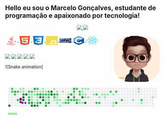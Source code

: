 ## Hello eu sou o Marcelo Gonçalves, estudante de programação e apaixonado por tecnologia!
<div align="center">
  <a href="https://github.com/MarceloStudies">
  <img height="180em" src="https://github-readme-stats.vercel.app/api?username=Marcelogoncallves&show_icons=true&theme=merko&include_all_commits=true&count_private=true"/>
  <img height="180em" src="https://github-readme-stats.vercel.app/api/top-langs/?username=MarceloStudies&layout=compact&langs_count=7&theme=merko"/>
</div>
<div style="display: inline_block"><br>
  <img align="center" alt="Marcelo-Jv" height="30" width="40" src="https://raw.githubusercontent.com/devicons/devicon/master/icons/java/java-plain.svg">
  <img align="center" alt="Marcelo-HTML" height="30" width="40" src="https://raw.githubusercontent.com/devicons/devicon/master/icons/html5/html5-original.svg">
  <img align="center" alt="Marcelo-CSS" height="30" width="40" src="https://raw.githubusercontent.com/devicons/devicon/master/icons/css3/css3-original.svg">
  <img align="center" alt="Marcelo-Js" height="30" width="40" src="https://raw.githubusercontent.com/devicons/devicon/master/icons/javascript/javascript-plain.svg">
  <img align="center" alt="Rafa-Php" height="30" width="40" src="https://raw.githubusercontent.com/devicons/devicon/master/icons/php/php-original.svg">
  <img align="center" alt="Marcelo-C" height="30" width="40" src="https://raw.githubusercontent.com/devicons/devicon/master/icons/c/c-original.svg">
  <img align="center" alt="Marcelo-React" height="30" width="40" src="https://raw.githubusercontent.com/devicons/devicon/master/icons/react/react-original.svg">

  <img align="right" alt="Marcelo-pic" height="150" style="border-radius:50px;" src="https://github.com/Marcelogoncallves/Marcelogoncallves/blob/master/WhatsApp%20Image%202022-01-05%20at%2016.13.19.jpeg">
</div>
  
  ##
 
<div> 
  <a href="https://www.youtube.com/channel/UCzs5f8TVQJvRAhjTmzaFw-g" target="_blank"><img src="https://img.shields.io/badge/YouTube-FF0000?style=for-the-badge&logo=youtube&logoColor=white" target="_blank"></a>
  <a href="https://www.instagram.com/marceloluiz_js/" target="_blank"><img src="https://img.shields.io/badge/-Instagram-%23E4405F?style=for-the-badge&logo=instagram&logoColor=white" target="_blank"></a>
 <a href="https://discord.com/channels/@me/816358776096817182" target="_blank"><img src="https://img.shields.io/badge/Discord-7289DA?style=for-the-badge&logo=discord&logoColor=white" target="_blank"></a> 
  <a href = "mailto:marceloluizsgprofissional@gmail.com"><img src="https://img.shields.io/badge/-Gmail-%23333?style=for-the-badge&logo=gmail&logoColor=white" target="_blank"></a>
  <a href="https://www.linkedin.com/in/marcelo-gonçalves-99b0731b4/" target="_blank"><img src="https://img.shields.io/badge/-LinkedIn-%230077B5?style=for-the-badge&logo=linkedin&logoColor=white" target="_blank"></a> 
 
  ![Snake animation]<svg viewBox="-16 -32 880 192" width="880" height="192" xmlns="http://www.w3.org/2000/svg"><style>@keyframes c0{.51%{fill:var(--c1)}.53%,to{fill:var(--ce)}}@keyframes c1{97.56%{fill:var(--c4)}97.58%,to{fill:var(--ce)}}@keyframes c2{58.92%{fill:var(--c2)}58.94%,to{fill:var(--ce)}}@keyframes c3{59.09%{fill:var(--c2)}59.11%,to{fill:var(--ce)}}@keyframes c4{.68%{fill:var(--c1)}.7%,to{fill:var(--ce)}}@keyframes c5{81.79%{fill:var(--c3)}81.81%,to{fill:var(--ce)}}@keyframes c6{59.44%{fill:var(--c2)}59.46%,to{fill:var(--ce)}}@keyframes c7{1.03%{fill:var(--c1)}1.05%,to{fill:var(--ce)}}@keyframes c8{1.2%{fill:var(--c1)}1.22%,to{fill:var(--ce)}}@keyframes c9{1.55%{fill:var(--c1)}1.57%,to{fill:var(--ce)}}@keyframes ca{58.4%{fill:var(--c2)}58.42%,to{fill:var(--ce)}}@keyframes cb{57.88%{fill:var(--c2)}57.9%,to{fill:var(--ce)}}@keyframes cc{3.98%{fill:var(--c1)}4%,to{fill:var(--ce)}}@keyframes cd{3.46%{fill:var(--c1)}3.48%,to{fill:var(--ce)}}@keyframes ce{2.94%{fill:var(--c1)}2.96%,to{fill:var(--ce)}}@keyframes cf{3.8%{fill:var(--c1)}3.82%,to{fill:var(--ce)}}@keyframes cg{3.63%{fill:var(--c1)}3.65%,to{fill:var(--ce)}}@keyframes ch{81.1%{fill:var(--c3)}81.12%,to{fill:var(--ce)}}@keyframes ci{95.48%{fill:var(--c4)}95.5%,to{fill:var(--ce)}}@keyframes cj{95.31%{fill:var(--c4)}95.33%,to{fill:var(--ce)}}@keyframes ck{2.07%{fill:var(--c1)}2.09%,to{fill:var(--ce)}}@keyframes cl{95.83%{fill:var(--c4)}95.85%,to{fill:var(--ce)}}@keyframes cm{2.42%{fill:var(--c1)}2.44%,to{fill:var(--ce)}}@keyframes cn{43.14%{fill:var(--c2)}43.16%,to{fill:var(--ce)}}@keyframes co{42.97%{fill:var(--c1)}42.99%,to{fill:var(--ce)}}@keyframes cp{56.66%{fill:var(--c2)}56.68%,to{fill:var(--ce)}}@keyframes cq{83.87%{fill:var(--c3)}83.89%,to{fill:var(--ce)}}@keyframes cr{83.35%{fill:var(--c3)}83.37%,to{fill:var(--ce)}}@keyframes cs{56.14%{fill:var(--c2)}56.16%,to{fill:var(--ce)}}@keyframes ct{32.4%{fill:var(--c1)}32.42%,to{fill:var(--ce)}}@keyframes cu{32.57%{fill:var(--c1)}32.59%,to{fill:var(--ce)}}@keyframes cv{33.44%{fill:var(--c1)}33.46%,to{fill:var(--ce)}}@keyframes cw{83.53%{fill:var(--c3)}83.55%,to{fill:var(--ce)}}@keyframes cx{94.44%{fill:var(--c4)}94.46%,to{fill:var(--ce)}}@keyframes cy{80.06%{fill:var(--c3)}80.08%,to{fill:var(--ce)}}@keyframes cz{32.05%{fill:var(--c1)}32.07%,to{fill:var(--ce)}}@keyframes c10{32.23%{fill:var(--c1)}32.25%,to{fill:var(--ce)}}@keyframes c11{41.76%{fill:var(--c1)}41.78%,to{fill:var(--ce)}}@keyframes c12{94.27%{fill:var(--c4)}94.29%,to{fill:var(--ce)}}@keyframes c13{55.28%{fill:var(--c2)}55.3%,to{fill:var(--ce)}}@keyframes c14{31.88%{fill:var(--c1)}31.9%,to{fill:var(--ce)}}@keyframes c15{55.62%{fill:var(--c2)}55.64%,to{fill:var(--ce)}}@keyframes c16{32.92%{fill:var(--c1)}32.94%,to{fill:var(--ce)}}@keyframes c17{33.09%{fill:var(--c1)}33.11%,to{fill:var(--ce)}}@keyframes c18{41.93%{fill:var(--c2)}41.95%,to{fill:var(--ce)}}@keyframes c19{85.09%{fill:var(--c3)}85.11%,to{fill:var(--ce)}}@keyframes c1a{31.71%{fill:var(--c1)}31.73%,to{fill:var(--ce)}}@keyframes c1b{79.37%{fill:var(--c3)}79.39%,to{fill:var(--ce)}}@keyframes c1c{87.17%{fill:var(--c4)}87.19%,to{fill:var(--ce)}}@keyframes c1d{84.74%{fill:var(--c3)}84.76%,to{fill:var(--ce)}}@keyframes c1e{5.71%{fill:var(--c1)}5.73%,to{fill:var(--ce)}}@keyframes c1f{5.88%{fill:var(--c1)}5.9%,to{fill:var(--ce)}}@keyframes c1g{54.58%{fill:var(--c2)}54.6%,to{fill:var(--ce)}}@keyframes c1h{79.02%{fill:var(--c3)}79.04%,to{fill:var(--ce)}}@keyframes c1i{86.82%{fill:var(--c4)}86.84%,to{fill:var(--ce)}}@keyframes c1j{6.06%{fill:var(--c1)}6.08%,to{fill:var(--ce)}}@keyframes c1k{54.41%{fill:var(--c2)}54.43%,to{fill:var(--ce)}}@keyframes c1l{37.6%{fill:var(--c1)}37.62%,to{fill:var(--ce)}}@keyframes c1m{37.43%{fill:var(--c1)}37.45%,to{fill:var(--ce)}}@keyframes c1n{62.21%{fill:var(--c2)}62.23%,to{fill:var(--ce)}}@keyframes c1o{86.3%{fill:var(--c3)}86.32%,to{fill:var(--ce)}}@keyframes c1p{54.06%{fill:var(--c2)}54.08%,to{fill:var(--ce)}}@keyframes c1q{53.89%{fill:var(--c2)}53.91%,to{fill:var(--ce)}}@keyframes c1r{37.77%{fill:var(--c2)}37.79%,to{fill:var(--ce)}}@keyframes c1s{37.25%{fill:var(--c1)}37.27%,to{fill:var(--ce)}}@keyframes c1t{85.95%{fill:var(--c3)}85.97%,to{fill:var(--ce)}}@keyframes c1u{88.2%{fill:var(--c4)}88.22%,to{fill:var(--ce)}}@keyframes c1v{88.03%{fill:var(--c4)}88.05%,to{fill:var(--ce)}}@keyframes c1w{6.75%{fill:var(--c1)}6.77%,to{fill:var(--ce)}}@keyframes c1x{78.15%{fill:var(--c3)}78.17%,to{fill:var(--ce)}}@keyframes c1y{53.37%{fill:var(--c2)}53.39%,to{fill:var(--ce)}}@keyframes c1z{10.56%{fill:var(--c1)}10.58%,to{fill:var(--ce)}}@keyframes c20{7.1%{fill:var(--c1)}7.12%,to{fill:var(--ce)}}@keyframes c21{53.02%{fill:var(--c2)}53.04%,to{fill:var(--ce)}}@keyframes c22{9.18%{fill:var(--c1)}9.2%,to{fill:var(--ce)}}@keyframes c23{9%{fill:var(--c1)}9.02%,to{fill:var(--ce)}}@keyframes c24{10.22%{fill:var(--c1)}10.24%,to{fill:var(--ce)}}@keyframes c25{8.83%{fill:var(--c1)}8.85%,to{fill:var(--ce)}}@keyframes c26{11.26%{fill:var(--c1)}11.28%,to{fill:var(--ce)}}@keyframes c27{7.44%{fill:var(--c1)}7.46%,to{fill:var(--ce)}}@keyframes c28{9.87%{fill:var(--c1)}9.89%,to{fill:var(--ce)}}@keyframes c29{8.48%{fill:var(--c1)}8.5%,to{fill:var(--ce)}}@keyframes c2a{51.98%{fill:var(--c2)}52%,to{fill:var(--ce)}}@keyframes c2b{7.96%{fill:var(--c1)}7.98%,to{fill:var(--ce)}}@keyframes c2c{89.59%{fill:var(--c4)}89.61%,to{fill:var(--ce)}}@keyframes c2d{51.64%{fill:var(--c2)}51.66%,to{fill:var(--ce)}}@keyframes c2e{51.81%{fill:var(--c2)}51.83%,to{fill:var(--ce)}}@keyframes c2f{76.07%{fill:var(--c3)}76.09%,to{fill:var(--ce)}}@keyframes c2g{51.46%{fill:var(--c2)}51.48%,to{fill:var(--ce)}}@keyframes c2h{76.59%{fill:var(--c3)}76.61%,to{fill:var(--ce)}}@keyframes c2i{49.04%{fill:var(--c2)}49.06%,to{fill:var(--ce)}}@keyframes c2j{48.86%{fill:var(--c1)}48.88%,to{fill:var(--ce)}}@keyframes c2k{75.73%{fill:var(--c3)}75.75%,to{fill:var(--ce)}}@keyframes c2l{51.29%{fill:var(--c2)}51.31%,to{fill:var(--ce)}}@keyframes c2m{50.08%{fill:var(--c2)}50.1%,to{fill:var(--ce)}}@keyframes c2n{51.12%{fill:var(--c2)}51.14%,to{fill:var(--ce)}}@keyframes c2o{75.21%{fill:var(--c3)}75.23%,to{fill:var(--ce)}}@keyframes c2p{49.38%{fill:var(--c2)}49.4%,to{fill:var(--ce)}}@keyframes c2q{49.56%{fill:var(--c2)}49.58%,to{fill:var(--ce)}}@keyframes c2r{13.16%{fill:var(--c1)}13.18%,to{fill:var(--ce)}}@keyframes c2s{12.64%{fill:var(--c1)}12.66%,to{fill:var(--ce)}}@keyframes c2t{15.07%{fill:var(--c1)}15.09%,to{fill:var(--ce)}}@keyframes c2u{14.89%{fill:var(--c1)}14.91%,to{fill:var(--ce)}}@keyframes c2v{14.72%{fill:var(--c1)}14.74%,to{fill:var(--ce)}}@keyframes c2w{90.46%{fill:var(--c4)}90.48%,to{fill:var(--ce)}}@keyframes c2x{12.81%{fill:var(--c1)}12.83%,to{fill:var(--ce)}}@keyframes c2y{15.24%{fill:var(--c1)}15.26%,to{fill:var(--ce)}}@keyframes c2z{14.55%{fill:var(--c1)}14.57%,to{fill:var(--ce)}}@keyframes c30{14.03%{fill:var(--c1)}14.05%,to{fill:var(--ce)}}@keyframes c31{90.98%{fill:var(--c4)}91%,to{fill:var(--ce)}}@keyframes c32{15.41%{fill:var(--c1)}15.43%,to{fill:var(--ce)}}@keyframes c33{14.2%{fill:var(--c1)}14.22%,to{fill:var(--ce)}}@keyframes c34{16.11%{fill:var(--c1)}16.13%,to{fill:var(--ce)}}@keyframes c35{67.23%{fill:var(--c2)}67.25%,to{fill:var(--ce)}}@keyframes c36{66.37%{fill:var(--c2)}66.39%,to{fill:var(--ce)}}@keyframes c37{16.63%{fill:var(--c1)}16.65%,to{fill:var(--ce)}}@keyframes c38{66.54%{fill:var(--c2)}66.56%,to{fill:var(--ce)}}@keyframes c39{19.75%{fill:var(--c1)}19.77%,to{fill:var(--ce)}}@keyframes c3a{17.15%{fill:var(--c1)}17.17%,to{fill:var(--ce)}}@keyframes c3b{16.97%{fill:var(--c1)}16.99%,to{fill:var(--ce)}}@keyframes c3c{17.32%{fill:var(--c1)}17.34%,to{fill:var(--ce)}}@keyframes c3d{68.27%{fill:var(--c2)}68.29%,to{fill:var(--ce)}}@keyframes c3e{17.67%{fill:var(--c1)}17.69%,to{fill:var(--ce)}}@keyframes c3f{18.19%{fill:var(--c1)}18.21%,to{fill:var(--ce)}}@keyframes c3g{18.36%{fill:var(--c1)}18.38%,to{fill:var(--ce)}}@keyframes c3h{68.62%{fill:var(--c2)}68.64%,to{fill:var(--ce)}}@keyframes c3i{72.43%{fill:var(--c3)}72.45%,to{fill:var(--ce)}}@keyframes c3j{69.49%{fill:var(--c2)}69.51%,to{fill:var(--ce)}}@keyframes c3k{22%{fill:var(--c1)}22.02%,to{fill:var(--ce)}}@keyframes c3l{25.12%{fill:var(--c1)}25.14%,to{fill:var(--ce)}}@keyframes c3m{24.95%{fill:var(--c1)}24.97%,to{fill:var(--ce)}}@keyframes c3n{70.7%{fill:var(--c2)}70.72%,to{fill:var(--ce)}}@keyframes c3o{22.69%{fill:var(--c1)}22.71%,to{fill:var(--ce)}}@keyframes c3p{23.73%{fill:var(--c1)}23.75%,to{fill:var(--ce)}}@keyframes u0{.51%{transform:scale(0,1)}.53%,.68%{transform:scale(.02,1)}.7%,1.03%{transform:scale(.03,1)}1.05%,1.2%{transform:scale(.05,1)}1.22%,1.55%{transform:scale(.06,1)}1.57%,2.07%{transform:scale(.08,1)}2.09%,2.42%{transform:scale(.09,1)}2.44%,2.94%{transform:scale(.11,1)}2.96%,3.46%{transform:scale(.13,1)}3.48%,3.63%{transform:scale(.14,1)}3.65%,3.8%{transform:scale(.16,1)}3.82%,3.98%{transform:scale(.17,1)}4%,5.71%{transform:scale(.19,1)}5.73%,5.88%{transform:scale(.2,1)}5.9%,6.06%{transform:scale(.22,1)}6.08%,6.75%{transform:scale(.23,1)}6.77%,7.1%{transform:scale(.25,1)}7.12%,7.44%{transform:scale(.27,1)}7.46%,7.96%{transform:scale(.28,1)}7.98%,8.48%{transform:scale(.3,1)}8.5%,8.83%{transform:scale(.31,1)}8.85%,9%{transform:scale(.33,1)}9.02%,9.18%{transform:scale(.34,1)}9.2%,9.87%{transform:scale(.36,1)}10.22%,9.89%{transform:scale(.38,1)}10.24%,10.56%{transform:scale(.39,1)}10.58%,11.26%{transform:scale(.41,1)}11.28%,12.64%{transform:scale(.42,1)}12.66%,12.81%{transform:scale(.44,1)}12.83%,13.16%{transform:scale(.45,1)}13.18%,14.03%{transform:scale(.47,1)}14.05%,14.2%{transform:scale(.48,1)}14.22%,14.55%{transform:scale(.5,1)}14.57%,14.72%{transform:scale(.52,1)}14.74%,14.89%{transform:scale(.53,1)}14.91%,15.07%{transform:scale(.55,1)}15.09%,15.24%{transform:scale(.56,1)}15.26%,15.41%{transform:scale(.58,1)}15.43%,16.11%{transform:scale(.59,1)}16.13%,16.63%{transform:scale(.61,1)}16.65%,16.97%{transform:scale(.63,1)}16.99%,17.15%{transform:scale(.64,1)}17.17%,17.32%{transform:scale(.66,1)}17.34%,17.67%{transform:scale(.67,1)}17.69%,18.19%{transform:scale(.69,1)}18.21%,18.36%{transform:scale(.7,1)}18.38%,19.75%{transform:scale(.72,1)}19.77%,22%{transform:scale(.73,1)}22.02%,22.69%{transform:scale(.75,1)}22.71%,23.73%{transform:scale(.77,1)}23.75%,24.95%{transform:scale(.78,1)}24.97%,25.12%{transform:scale(.8,1)}25.14%,31.71%{transform:scale(.81,1)}31.73%,31.88%{transform:scale(.83,1)}31.9%,32.05%{transform:scale(.84,1)}32.07%,32.23%{transform:scale(.86,1)}32.25%,32.4%{transform:scale(.88,1)}32.42%,32.57%{transform:scale(.89,1)}32.59%,32.92%{transform:scale(.91,1)}32.94%,33.09%{transform:scale(.92,1)}33.11%,33.44%{transform:scale(.94,1)}33.46%,37.25%{transform:scale(.95,1)}37.27%,37.43%{transform:scale(.97,1)}37.45%,37.6%{transform:scale(.98,1)}37.62%,to{transform:scale(1,1)}}@keyframes u1{37.77%{transform:scale(0,1)}37.79%,to{transform:scale(1,1)}}@keyframes u2{41.76%{transform:scale(0,1)}41.78%,to{transform:scale(1,1)}}@keyframes u3{41.93%{transform:scale(0,1)}41.95%,to{transform:scale(1,1)}}@keyframes u4{42.97%{transform:scale(0,1)}42.99%,to{transform:scale(1,1)}}@keyframes u5{43.14%{transform:scale(0,1)}43.16%,to{transform:scale(1,1)}}@keyframes u6{48.86%{transform:scale(0,1)}48.88%,to{transform:scale(1,1)}}@keyframes u7{49.04%{transform:scale(0,1)}49.06%,49.38%{transform:scale(.03,1)}49.4%,49.56%{transform:scale(.06,1)}49.58%,50.08%{transform:scale(.09,1)}50.1%,51.12%{transform:scale(.12,1)}51.14%,51.29%{transform:scale(.15,1)}51.31%,51.46%{transform:scale(.18,1)}51.48%,51.64%{transform:scale(.21,1)}51.66%,51.81%{transform:scale(.24,1)}51.83%,51.98%{transform:scale(.27,1)}52%,53.02%{transform:scale(.3,1)}53.04%,53.37%{transform:scale(.33,1)}53.39%,53.89%{transform:scale(.36,1)}53.91%,54.06%{transform:scale(.39,1)}54.08%,54.41%{transform:scale(.42,1)}54.43%,54.58%{transform:scale(.45,1)}54.6%,55.28%{transform:scale(.48,1)}55.3%,55.62%{transform:scale(.52,1)}55.64%,56.14%{transform:scale(.55,1)}56.16%,56.66%{transform:scale(.58,1)}56.68%,57.88%{transform:scale(.61,1)}57.9%,58.4%{transform:scale(.64,1)}58.42%,58.92%{transform:scale(.67,1)}58.94%,59.09%{transform:scale(.7,1)}59.11%,59.44%{transform:scale(.73,1)}59.46%,62.21%{transform:scale(.76,1)}62.23%,66.37%{transform:scale(.79,1)}66.39%,66.54%{transform:scale(.82,1)}66.56%,67.23%{transform:scale(.85,1)}67.25%,68.27%{transform:scale(.88,1)}68.29%,68.62%{transform:scale(.91,1)}68.64%,69.49%{transform:scale(.94,1)}69.51%,70.7%{transform:scale(.97,1)}70.72%,to{transform:scale(1,1)}}@keyframes u8{72.43%{transform:scale(0,1)}72.45%,75.21%{transform:scale(.06,1)}75.23%,75.73%{transform:scale(.11,1)}75.75%,76.07%{transform:scale(.17,1)}76.09%,76.59%{transform:scale(.22,1)}76.61%,78.15%{transform:scale(.28,1)}78.17%,79.02%{transform:scale(.33,1)}79.04%,79.37%{transform:scale(.39,1)}79.39%,80.06%{transform:scale(.44,1)}80.08%,81.1%{transform:scale(.5,1)}81.12%,81.79%{transform:scale(.56,1)}81.81%,83.35%{transform:scale(.61,1)}83.37%,83.53%{transform:scale(.67,1)}83.55%,83.87%{transform:scale(.72,1)}83.89%,84.74%{transform:scale(.78,1)}84.76%,85.09%{transform:scale(.83,1)}85.11%,85.95%{transform:scale(.89,1)}85.97%,86.3%{transform:scale(.94,1)}86.32%,to{transform:scale(1,1)}}@keyframes u9{86.82%{transform:scale(0,1)}86.84%,87.17%{transform:scale(.08,1)}87.19%,88.03%{transform:scale(.15,1)}88.05%,88.2%{transform:scale(.23,1)}88.22%,89.59%{transform:scale(.31,1)}89.61%,90.46%{transform:scale(.38,1)}90.48%,90.98%{transform:scale(.46,1)}91%,94.27%{transform:scale(.54,1)}94.29%,94.44%{transform:scale(.62,1)}94.46%,95.31%{transform:scale(.69,1)}95.33%,95.48%{transform:scale(.77,1)}95.5%,95.83%{transform:scale(.85,1)}95.85%,97.56%{transform:scale(.92,1)}97.58%,to{transform:scale(1,1)}}@keyframes s0{0%,99.83%{transform:translate(0,-16px)}.52%,96.88%{transform:translate(0,32px)}.69%,59.27%{transform:translate(16px,32px)}.87%{transform:translate(16px,48px)}1.04%{transform:translate(32px,48px)}1.56%{transform:translate(32px,96px)}2.25%{transform:translate(96px,96px)}2.43%,57.19%{transform:translate(96px,80px)}2.77%,57.54%,82.84%{transform:translate(64px,80px)}3.47%,59.97%,81.46%{transform:translate(64px,16px)}3.64%{transform:translate(80px,16px)}3.81%,80.76%{transform:translate(80px,0)}3.99%{transform:translate(64px,0)}4.16%{transform:translate(64px,-16px)}5.55%{transform:translate(192px,-16px)}34.66%,5.89%{transform:translate(192px,16px)}40.38%,54.25%,6.07%,61.53%{transform:translate(208px,16px)}40.21%,6.24%{transform:translate(208px,0)}39.51%,6.93%{transform:translate(272px,0)}39.34%,7.11%{transform:translate(272px,16px)}7.8%,89.25%{transform:translate(336px,16px)}7.97%{transform:translate(336px,32px)}52.51%,8.15%{transform:translate(320px,32px)}8.49%{transform:translate(320px,64px)}10.4%,9.01%{transform:translate(272px,64px)}53.21%,9.19%{transform:translate(272px,48px)}9.53%{transform:translate(304px,48px)}9.88%{transform:translate(304px,80px)}10.23%{transform:translate(272px,80px)}10.57%{transform:translate(256px,64px)}10.75%{transform:translate(256px,80px)}11.09%{transform:translate(288px,80px)}11.27%{transform:translate(288px,96px)}12.48%,47.83%{transform:translate(400px,96px)}12.65%,13.34%{transform:translate(400px,80px)}12.82%,13.52%{transform:translate(416px,80px)}13%,13.69%{transform:translate(416px,64px)}13.17%{transform:translate(400px,64px)}13.86%{transform:translate(432px,64px)}14.04%,90.64%{transform:translate(432px,48px)}14.21%{transform:translate(448px,48px)}14.38%{transform:translate(448px,32px)}14.73%{transform:translate(416px,32px)}15.08%{transform:translate(416px,0)}15.77%{transform:translate(480px,0)}16.29%{transform:translate(480px,48px)}16.98%{transform:translate(544px,48px)}17.16%{transform:translate(544px,32px)}17.68%{transform:translate(592px,32px)}18.37%{transform:translate(592px,96px)}18.54%{transform:translate(576px,96px)}19.24%{transform:translate(576px,32px)}19.76%{transform:translate(528px,32px)}19.93%{transform:translate(528px,48px)}21.84%{transform:translate(704px,48px)}22.01%{transform:translate(704px,64px)}22.36%{transform:translate(736px,64px)}22.53%{transform:translate(736px,80px)}23.4%{transform:translate(816px,80px)}24.09%{transform:translate(816px,16px)}24.96%{transform:translate(736px,16px)}25.3%{transform:translate(736px,-16px)}31.37%,44.19%{transform:translate(176px,-16px)}31.72%{transform:translate(176px,16px)}32.06%,34.14%,41.07%,55.98%{transform:translate(144px,16px)}32.24%,33.97%,55.81%{transform:translate(144px,32px)}32.41%,33.8%,42.81%{transform:translate(128px,32px)}32.58%{transform:translate(128px,48px)}32.93%{transform:translate(160px,48px)}33.1%,42.11%{transform:translate(160px,64px)}33.45%,42.46%,83.71%,94.8%{transform:translate(128px,64px)}34.84%,54.94%{transform:translate(192px,0)}35.88%{transform:translate(288px,0)}36.57%,38.65%{transform:translate(288px,64px)}37.44%,86.66%{transform:translate(208px,64px)}37.61%{transform:translate(208px,48px)}37.78%,53.73%{transform:translate(224px,48px)}37.95%{transform:translate(224px,64px)}39.17%,45.75%{transform:translate(288px,16px)}41.77%,94.11%{transform:translate(144px,80px)}41.94%,85.27%{transform:translate(160px,80px)}42.98%{transform:translate(112px,32px)}43.33%{transform:translate(112px,0)}43.5%{transform:translate(128px,0)}43.67%{transform:translate(128px,-16px)}44.37%,79.72%{transform:translate(176px,0)}45.23%,77.82%{transform:translate(256px,0)}45.41%{transform:translate(256px,16px)}45.93%{transform:translate(288px,32px)}46.1%{transform:translate(304px,32px)}46.79%{transform:translate(304px,96px)}48.35%{transform:translate(400px,48px)}48.53%{transform:translate(384px,48px)}48.7%,49.74%{transform:translate(384px,32px)}48.87%,75.91%{transform:translate(368px,32px)}49.05%,76.43%{transform:translate(368px,16px)}49.39%,50.43%{transform:translate(400px,16px)}49.57%{transform:translate(400px,32px)}50.09%{transform:translate(384px,0)}50.26%{transform:translate(400px,0)}50.61%{transform:translate(384px,16px)}51.13%,75.04%{transform:translate(384px,64px)}51.65%{transform:translate(336px,64px)}51.82%{transform:translate(336px,80px)}51.99%{transform:translate(320px,80px)}53.03%{transform:translate(272px,32px)}54.07%{transform:translate(224px,16px)}54.42%{transform:translate(208px,32px)}54.59%,79.2%{transform:translate(192px,32px)}55.29%{transform:translate(160px,0)}55.63%{transform:translate(160px,32px)}56.33%{transform:translate(112px,16px)}56.67%{transform:translate(112px,48px)}56.85%,95.67%{transform:translate(96px,48px)}57.71%{transform:translate(64px,64px)}57.89%{transform:translate(48px,64px)}58.58%,99.13%{transform:translate(48px,0)}58.93%,98.79%{transform:translate(16px,0)}59.79%,81.28%,82.32%{transform:translate(64px,32px)}62.22%{transform:translate(208px,80px)}62.39%{transform:translate(192px,80px)}62.74%{transform:translate(192px,112px)}66.03%{transform:translate(496px,112px)}66.38%{transform:translate(496px,80px)}66.55%{transform:translate(512px,80px)}67.07%{transform:translate(512px,32px)}67.24%{transform:translate(496px,32px)}67.42%{transform:translate(496px,16px)}68.98%{transform:translate(640px,16px)}69.5%{transform:translate(640px,64px)}70.71%{transform:translate(752px,64px)}70.88%{transform:translate(752px,80px)}72.44%{transform:translate(608px,80px)}72.62%{transform:translate(608px,64px)}75.22%{transform:translate(384px,80px)}75.39%{transform:translate(368px,80px)}76.08%{transform:translate(352px,32px)}76.26%{transform:translate(352px,16px)}76.6%{transform:translate(368px,0)}78.34%{transform:translate(256px,48px)}79.03%,87%{transform:translate(192px,48px)}79.38%,87.35%{transform:translate(176px,32px)}81.11%{transform:translate(80px,32px)}81.8%{transform:translate(32px,16px)}81.98%{transform:translate(32px,32px)}83.54%{transform:translate(128px,80px)}83.88%{transform:translate(112px,64px)}84.06%{transform:translate(112px,80px)}84.75%{transform:translate(176px,80px)}84.92%{transform:translate(176px,96px)}85.1%{transform:translate(160px,96px)}85.96%{transform:translate(224px,80px)}86.14%{transform:translate(224px,96px)}86.31%{transform:translate(208px,96px)}86.83%{transform:translate(192px,64px)}87.18%{transform:translate(176px,48px)}88.04%{transform:translate(240px,32px)}88.21%{transform:translate(240px,16px)}89.6%{transform:translate(336px,48px)}90.99%{transform:translate(432px,80px)}94.28%{transform:translate(144px,96px)}94.45%{transform:translate(128px,96px)}95.32%{transform:translate(80px,64px)}95.49%{transform:translate(80px,48px)}95.84%{transform:translate(96px,32px)}97.57%{transform:translate(0,96px)}97.75%{transform:translate(16px,96px)}99.31%{transform:translate(48px,-16px)}}@keyframes s1{0%,99.83%{transform:translate(16px,-16px)}.17%{transform:translate(0,-16px)}.69%,97.05%{transform:translate(0,32px)}.87%,59.45%{transform:translate(16px,32px)}1.04%{transform:translate(16px,48px)}1.21%{transform:translate(32px,48px)}1.73%{transform:translate(32px,96px)}2.43%{transform:translate(96px,96px)}2.6%,57.37%{transform:translate(96px,80px)}2.95%,57.71%,83.02%{transform:translate(64px,80px)}3.64%,60.14%,81.63%{transform:translate(64px,16px)}3.81%{transform:translate(80px,16px)}3.99%,80.94%{transform:translate(80px,0)}4.16%{transform:translate(64px,0)}4.33%{transform:translate(64px,-16px)}5.72%{transform:translate(192px,-16px)}34.84%,6.07%{transform:translate(192px,16px)}40.55%,54.42%,6.24%,61.7%{transform:translate(208px,16px)}40.38%,6.41%{transform:translate(208px,0)}39.69%,7.11%{transform:translate(272px,0)}39.51%,7.28%{transform:translate(272px,16px)}7.97%,89.43%{transform:translate(336px,16px)}8.15%{transform:translate(336px,32px)}52.69%,8.32%{transform:translate(320px,32px)}8.67%{transform:translate(320px,64px)}10.57%,9.19%{transform:translate(272px,64px)}53.38%,9.36%{transform:translate(272px,48px)}9.71%{transform:translate(304px,48px)}10.05%{transform:translate(304px,80px)}10.4%{transform:translate(272px,80px)}10.75%{transform:translate(256px,64px)}10.92%{transform:translate(256px,80px)}11.27%{transform:translate(288px,80px)}11.44%{transform:translate(288px,96px)}12.65%,48.01%{transform:translate(400px,96px)}12.82%,13.52%{transform:translate(400px,80px)}13%,13.69%{transform:translate(416px,80px)}13.17%,13.86%{transform:translate(416px,64px)}13.34%{transform:translate(400px,64px)}14.04%{transform:translate(432px,64px)}14.21%,90.81%{transform:translate(432px,48px)}14.38%{transform:translate(448px,48px)}14.56%{transform:translate(448px,32px)}14.9%{transform:translate(416px,32px)}15.25%{transform:translate(416px,0)}15.94%{transform:translate(480px,0)}16.46%{transform:translate(480px,48px)}17.16%{transform:translate(544px,48px)}17.33%{transform:translate(544px,32px)}17.85%{transform:translate(592px,32px)}18.54%{transform:translate(592px,96px)}18.72%{transform:translate(576px,96px)}19.41%{transform:translate(576px,32px)}19.93%{transform:translate(528px,32px)}20.1%{transform:translate(528px,48px)}22.01%{transform:translate(704px,48px)}22.18%{transform:translate(704px,64px)}22.53%{transform:translate(736px,64px)}22.7%{transform:translate(736px,80px)}23.57%{transform:translate(816px,80px)}24.26%{transform:translate(816px,16px)}25.13%{transform:translate(736px,16px)}25.48%{transform:translate(736px,-16px)}31.54%,44.37%{transform:translate(176px,-16px)}31.89%{transform:translate(176px,16px)}32.24%,34.32%,41.25%,56.15%{transform:translate(144px,16px)}32.41%,34.14%,55.98%{transform:translate(144px,32px)}32.58%,33.97%,42.98%{transform:translate(128px,32px)}32.76%{transform:translate(128px,48px)}33.1%{transform:translate(160px,48px)}33.28%,42.29%{transform:translate(160px,64px)}33.62%,42.63%,83.88%,94.97%{transform:translate(128px,64px)}35.01%,55.11%{transform:translate(192px,0)}36.05%{transform:translate(288px,0)}36.74%,38.82%{transform:translate(288px,64px)}37.61%,86.83%{transform:translate(208px,64px)}37.78%{transform:translate(208px,48px)}37.95%,53.9%{transform:translate(224px,48px)}38.13%{transform:translate(224px,64px)}39.34%,45.93%{transform:translate(288px,16px)}41.94%,94.28%{transform:translate(144px,80px)}42.11%,85.44%{transform:translate(160px,80px)}43.15%{transform:translate(112px,32px)}43.5%{transform:translate(112px,0)}43.67%{transform:translate(128px,0)}43.85%{transform:translate(128px,-16px)}44.54%,79.9%{transform:translate(176px,0)}45.41%,77.99%{transform:translate(256px,0)}45.58%{transform:translate(256px,16px)}46.1%{transform:translate(288px,32px)}46.27%{transform:translate(304px,32px)}46.97%{transform:translate(304px,96px)}48.53%{transform:translate(400px,48px)}48.7%{transform:translate(384px,48px)}48.87%,49.91%{transform:translate(384px,32px)}49.05%,76.08%{transform:translate(368px,32px)}49.22%,76.6%{transform:translate(368px,16px)}49.57%,50.61%{transform:translate(400px,16px)}49.74%{transform:translate(400px,32px)}50.26%{transform:translate(384px,0)}50.43%{transform:translate(400px,0)}50.78%{transform:translate(384px,16px)}51.3%,75.22%{transform:translate(384px,64px)}51.82%{transform:translate(336px,64px)}51.99%{transform:translate(336px,80px)}52.17%{transform:translate(320px,80px)}53.21%{transform:translate(272px,32px)}54.25%{transform:translate(224px,16px)}54.59%{transform:translate(208px,32px)}54.77%,79.38%{transform:translate(192px,32px)}55.46%{transform:translate(160px,0)}55.81%{transform:translate(160px,32px)}56.5%{transform:translate(112px,16px)}56.85%{transform:translate(112px,48px)}57.02%,95.84%{transform:translate(96px,48px)}57.89%{transform:translate(64px,64px)}58.06%{transform:translate(48px,64px)}58.75%,99.31%{transform:translate(48px,0)}59.1%,98.96%{transform:translate(16px,0)}59.97%,81.46%,82.5%{transform:translate(64px,32px)}62.39%{transform:translate(208px,80px)}62.56%{transform:translate(192px,80px)}62.91%{transform:translate(192px,112px)}66.2%{transform:translate(496px,112px)}66.55%{transform:translate(496px,80px)}66.72%{transform:translate(512px,80px)}67.24%{transform:translate(512px,32px)}67.42%{transform:translate(496px,32px)}67.59%{transform:translate(496px,16px)}69.15%{transform:translate(640px,16px)}69.67%{transform:translate(640px,64px)}70.88%{transform:translate(752px,64px)}71.06%{transform:translate(752px,80px)}72.62%{transform:translate(608px,80px)}72.79%{transform:translate(608px,64px)}75.39%{transform:translate(384px,80px)}75.56%{transform:translate(368px,80px)}76.26%{transform:translate(352px,32px)}76.43%{transform:translate(352px,16px)}76.78%{transform:translate(368px,0)}78.51%{transform:translate(256px,48px)}79.2%,87.18%{transform:translate(192px,48px)}79.55%,87.52%{transform:translate(176px,32px)}81.28%{transform:translate(80px,32px)}81.98%{transform:translate(32px,16px)}82.15%{transform:translate(32px,32px)}83.71%{transform:translate(128px,80px)}84.06%{transform:translate(112px,64px)}84.23%{transform:translate(112px,80px)}84.92%{transform:translate(176px,80px)}85.1%{transform:translate(176px,96px)}85.27%{transform:translate(160px,96px)}86.14%{transform:translate(224px,80px)}86.31%{transform:translate(224px,96px)}86.48%{transform:translate(208px,96px)}87%{transform:translate(192px,64px)}87.35%{transform:translate(176px,48px)}88.21%{transform:translate(240px,32px)}88.39%{transform:translate(240px,16px)}89.77%{transform:translate(336px,48px)}91.16%{transform:translate(432px,80px)}94.45%{transform:translate(144px,96px)}94.63%{transform:translate(128px,96px)}95.49%{transform:translate(80px,64px)}95.67%{transform:translate(80px,48px)}96.01%{transform:translate(96px,32px)}97.75%{transform:translate(0,96px)}97.92%{transform:translate(16px,96px)}99.48%{transform:translate(48px,-16px)}}@keyframes s2{0%,99.83%{transform:translate(32px,-16px)}.35%{transform:translate(0,-16px)}.87%,97.23%{transform:translate(0,32px)}1.04%,59.62%{transform:translate(16px,32px)}1.21%{transform:translate(16px,48px)}1.39%{transform:translate(32px,48px)}1.91%{transform:translate(32px,96px)}2.6%{transform:translate(96px,96px)}2.77%,57.54%{transform:translate(96px,80px)}3.12%,57.89%,83.19%{transform:translate(64px,80px)}3.81%,60.31%,81.8%{transform:translate(64px,16px)}3.99%{transform:translate(80px,16px)}4.16%,81.11%{transform:translate(80px,0)}4.33%{transform:translate(64px,0)}4.51%{transform:translate(64px,-16px)}5.89%{transform:translate(192px,-16px)}35.01%,6.24%{transform:translate(192px,16px)}40.73%,54.59%,6.41%,61.87%{transform:translate(208px,16px)}40.55%,6.59%{transform:translate(208px,0)}39.86%,7.28%{transform:translate(272px,0)}39.69%,7.45%{transform:translate(272px,16px)}8.15%,89.6%{transform:translate(336px,16px)}8.32%{transform:translate(336px,32px)}52.86%,8.49%{transform:translate(320px,32px)}8.84%{transform:translate(320px,64px)}10.75%,9.36%{transform:translate(272px,64px)}53.55%,9.53%{transform:translate(272px,48px)}9.88%{transform:translate(304px,48px)}10.23%{transform:translate(304px,80px)}10.57%{transform:translate(272px,80px)}10.92%{transform:translate(256px,64px)}11.09%{transform:translate(256px,80px)}11.44%{transform:translate(288px,80px)}11.61%{transform:translate(288px,96px)}12.82%,48.18%{transform:translate(400px,96px)}13%,13.69%{transform:translate(400px,80px)}13.17%,13.86%{transform:translate(416px,80px)}13.34%,14.04%{transform:translate(416px,64px)}13.52%{transform:translate(400px,64px)}14.21%{transform:translate(432px,64px)}14.38%,90.99%{transform:translate(432px,48px)}14.56%{transform:translate(448px,48px)}14.73%{transform:translate(448px,32px)}15.08%{transform:translate(416px,32px)}15.42%{transform:translate(416px,0)}16.12%{transform:translate(480px,0)}16.64%{transform:translate(480px,48px)}17.33%{transform:translate(544px,48px)}17.5%{transform:translate(544px,32px)}18.02%{transform:translate(592px,32px)}18.72%{transform:translate(592px,96px)}18.89%{transform:translate(576px,96px)}19.58%{transform:translate(576px,32px)}20.1%{transform:translate(528px,32px)}20.28%{transform:translate(528px,48px)}22.18%{transform:translate(704px,48px)}22.36%{transform:translate(704px,64px)}22.7%{transform:translate(736px,64px)}22.88%{transform:translate(736px,80px)}23.74%{transform:translate(816px,80px)}24.44%{transform:translate(816px,16px)}25.3%{transform:translate(736px,16px)}25.65%{transform:translate(736px,-16px)}31.72%,44.54%{transform:translate(176px,-16px)}32.06%{transform:translate(176px,16px)}32.41%,34.49%,41.42%,56.33%{transform:translate(144px,16px)}32.58%,34.32%,56.15%{transform:translate(144px,32px)}32.76%,34.14%,43.15%{transform:translate(128px,32px)}32.93%{transform:translate(128px,48px)}33.28%{transform:translate(160px,48px)}33.45%,42.46%{transform:translate(160px,64px)}33.8%,42.81%,84.06%,95.15%{transform:translate(128px,64px)}35.18%,55.29%{transform:translate(192px,0)}36.22%{transform:translate(288px,0)}36.92%,38.99%{transform:translate(288px,64px)}37.78%,87%{transform:translate(208px,64px)}37.95%{transform:translate(208px,48px)}38.13%,54.07%{transform:translate(224px,48px)}38.3%{transform:translate(224px,64px)}39.51%,46.1%{transform:translate(288px,16px)}42.11%,94.45%{transform:translate(144px,80px)}42.29%,85.62%{transform:translate(160px,80px)}43.33%{transform:translate(112px,32px)}43.67%{transform:translate(112px,0)}43.85%{transform:translate(128px,0)}44.02%{transform:translate(128px,-16px)}44.71%,80.07%{transform:translate(176px,0)}45.58%,78.16%{transform:translate(256px,0)}45.75%{transform:translate(256px,16px)}46.27%{transform:translate(288px,32px)}46.45%{transform:translate(304px,32px)}47.14%{transform:translate(304px,96px)}48.7%{transform:translate(400px,48px)}48.87%{transform:translate(384px,48px)}49.05%,50.09%{transform:translate(384px,32px)}49.22%,76.26%{transform:translate(368px,32px)}49.39%,76.78%{transform:translate(368px,16px)}49.74%,50.78%{transform:translate(400px,16px)}49.91%{transform:translate(400px,32px)}50.43%{transform:translate(384px,0)}50.61%{transform:translate(400px,0)}50.95%{transform:translate(384px,16px)}51.47%,75.39%{transform:translate(384px,64px)}51.99%{transform:translate(336px,64px)}52.17%{transform:translate(336px,80px)}52.34%{transform:translate(320px,80px)}53.38%{transform:translate(272px,32px)}54.42%{transform:translate(224px,16px)}54.77%{transform:translate(208px,32px)}54.94%,79.55%{transform:translate(192px,32px)}55.63%{transform:translate(160px,0)}55.98%{transform:translate(160px,32px)}56.67%{transform:translate(112px,16px)}57.02%{transform:translate(112px,48px)}57.19%,96.01%{transform:translate(96px,48px)}58.06%{transform:translate(64px,64px)}58.23%{transform:translate(48px,64px)}58.93%,99.48%{transform:translate(48px,0)}59.27%,99.13%{transform:translate(16px,0)}60.14%,81.63%,82.67%{transform:translate(64px,32px)}62.56%{transform:translate(208px,80px)}62.74%{transform:translate(192px,80px)}63.08%{transform:translate(192px,112px)}66.38%{transform:translate(496px,112px)}66.72%{transform:translate(496px,80px)}66.9%{transform:translate(512px,80px)}67.42%{transform:translate(512px,32px)}67.59%{transform:translate(496px,32px)}67.76%{transform:translate(496px,16px)}69.32%{transform:translate(640px,16px)}69.84%{transform:translate(640px,64px)}71.06%{transform:translate(752px,64px)}71.23%{transform:translate(752px,80px)}72.79%{transform:translate(608px,80px)}72.96%{transform:translate(608px,64px)}75.56%{transform:translate(384px,80px)}75.74%{transform:translate(368px,80px)}76.43%{transform:translate(352px,32px)}76.6%{transform:translate(352px,16px)}76.95%{transform:translate(368px,0)}78.68%{transform:translate(256px,48px)}79.38%,87.35%{transform:translate(192px,48px)}79.72%,87.69%{transform:translate(176px,32px)}81.46%{transform:translate(80px,32px)}82.15%{transform:translate(32px,16px)}82.32%{transform:translate(32px,32px)}83.88%{transform:translate(128px,80px)}84.23%{transform:translate(112px,64px)}84.4%{transform:translate(112px,80px)}85.1%{transform:translate(176px,80px)}85.27%{transform:translate(176px,96px)}85.44%{transform:translate(160px,96px)}86.31%{transform:translate(224px,80px)}86.48%{transform:translate(224px,96px)}86.66%{transform:translate(208px,96px)}87.18%{transform:translate(192px,64px)}87.52%{transform:translate(176px,48px)}88.39%{transform:translate(240px,32px)}88.56%{transform:translate(240px,16px)}89.95%{transform:translate(336px,48px)}91.33%{transform:translate(432px,80px)}94.63%{transform:translate(144px,96px)}94.8%{transform:translate(128px,96px)}95.67%{transform:translate(80px,64px)}95.84%{transform:translate(80px,48px)}96.19%{transform:translate(96px,32px)}97.92%{transform:translate(0,96px)}98.09%{transform:translate(16px,96px)}99.65%{transform:translate(48px,-16px)}}@keyframes s3{0%,99.83%{transform:translate(48px,-16px)}.52%{transform:translate(0,-16px)}1.04%,97.4%{transform:translate(0,32px)}1.21%,59.79%{transform:translate(16px,32px)}1.39%{transform:translate(16px,48px)}1.56%{transform:translate(32px,48px)}2.08%{transform:translate(32px,96px)}2.77%{transform:translate(96px,96px)}2.95%,57.71%{transform:translate(96px,80px)}3.29%,58.06%,83.36%{transform:translate(64px,80px)}3.99%,60.49%,81.98%{transform:translate(64px,16px)}4.16%{transform:translate(80px,16px)}4.33%,81.28%{transform:translate(80px,0)}4.51%{transform:translate(64px,0)}4.68%{transform:translate(64px,-16px)}6.07%{transform:translate(192px,-16px)}35.18%,6.41%{transform:translate(192px,16px)}40.9%,54.77%,6.59%,62.05%{transform:translate(208px,16px)}40.73%,6.76%{transform:translate(208px,0)}40.03%,7.45%{transform:translate(272px,0)}39.86%,7.63%{transform:translate(272px,16px)}8.32%,89.77%{transform:translate(336px,16px)}8.49%{transform:translate(336px,32px)}53.03%,8.67%{transform:translate(320px,32px)}9.01%{transform:translate(320px,64px)}10.92%,9.53%{transform:translate(272px,64px)}53.73%,9.71%{transform:translate(272px,48px)}10.05%{transform:translate(304px,48px)}10.4%{transform:translate(304px,80px)}10.75%{transform:translate(272px,80px)}11.09%{transform:translate(256px,64px)}11.27%{transform:translate(256px,80px)}11.61%{transform:translate(288px,80px)}11.79%{transform:translate(288px,96px)}13%,48.35%{transform:translate(400px,96px)}13.17%,13.86%{transform:translate(400px,80px)}13.34%,14.04%{transform:translate(416px,80px)}13.52%,14.21%{transform:translate(416px,64px)}13.69%{transform:translate(400px,64px)}14.38%{transform:translate(432px,64px)}14.56%,91.16%{transform:translate(432px,48px)}14.73%{transform:translate(448px,48px)}14.9%{transform:translate(448px,32px)}15.25%{transform:translate(416px,32px)}15.6%{transform:translate(416px,0)}16.29%{transform:translate(480px,0)}16.81%{transform:translate(480px,48px)}17.5%{transform:translate(544px,48px)}17.68%{transform:translate(544px,32px)}18.2%{transform:translate(592px,32px)}18.89%{transform:translate(592px,96px)}19.06%{transform:translate(576px,96px)}19.76%{transform:translate(576px,32px)}20.28%{transform:translate(528px,32px)}20.45%{transform:translate(528px,48px)}22.36%{transform:translate(704px,48px)}22.53%{transform:translate(704px,64px)}22.88%{transform:translate(736px,64px)}23.05%{transform:translate(736px,80px)}23.92%{transform:translate(816px,80px)}24.61%{transform:translate(816px,16px)}25.48%{transform:translate(736px,16px)}25.82%{transform:translate(736px,-16px)}31.89%,44.71%{transform:translate(176px,-16px)}32.24%{transform:translate(176px,16px)}32.58%,34.66%,41.59%,56.5%{transform:translate(144px,16px)}32.76%,34.49%,56.33%{transform:translate(144px,32px)}32.93%,34.32%,43.33%{transform:translate(128px,32px)}33.1%{transform:translate(128px,48px)}33.45%{transform:translate(160px,48px)}33.62%,42.63%{transform:translate(160px,64px)}33.97%,42.98%,84.23%,95.32%{transform:translate(128px,64px)}35.36%,55.46%{transform:translate(192px,0)}36.4%{transform:translate(288px,0)}37.09%,39.17%{transform:translate(288px,64px)}37.95%,87.18%{transform:translate(208px,64px)}38.13%{transform:translate(208px,48px)}38.3%,54.25%{transform:translate(224px,48px)}38.47%{transform:translate(224px,64px)}39.69%,46.27%{transform:translate(288px,16px)}42.29%,94.63%{transform:translate(144px,80px)}42.46%,85.79%{transform:translate(160px,80px)}43.5%{transform:translate(112px,32px)}43.85%{transform:translate(112px,0)}44.02%{transform:translate(128px,0)}44.19%{transform:translate(128px,-16px)}44.89%,80.24%{transform:translate(176px,0)}45.75%,78.34%{transform:translate(256px,0)}45.93%{transform:translate(256px,16px)}46.45%{transform:translate(288px,32px)}46.62%{transform:translate(304px,32px)}47.31%{transform:translate(304px,96px)}48.87%{transform:translate(400px,48px)}49.05%{transform:translate(384px,48px)}49.22%,50.26%{transform:translate(384px,32px)}49.39%,76.43%{transform:translate(368px,32px)}49.57%,76.95%{transform:translate(368px,16px)}49.91%,50.95%{transform:translate(400px,16px)}50.09%{transform:translate(400px,32px)}50.61%{transform:translate(384px,0)}50.78%{transform:translate(400px,0)}51.13%{transform:translate(384px,16px)}51.65%,75.56%{transform:translate(384px,64px)}52.17%{transform:translate(336px,64px)}52.34%{transform:translate(336px,80px)}52.51%{transform:translate(320px,80px)}53.55%{transform:translate(272px,32px)}54.59%{transform:translate(224px,16px)}54.94%{transform:translate(208px,32px)}55.11%,79.72%{transform:translate(192px,32px)}55.81%{transform:translate(160px,0)}56.15%{transform:translate(160px,32px)}56.85%{transform:translate(112px,16px)}57.19%{transform:translate(112px,48px)}57.37%,96.19%{transform:translate(96px,48px)}58.23%{transform:translate(64px,64px)}58.41%{transform:translate(48px,64px)}59.1%,99.65%{transform:translate(48px,0)}59.45%,99.31%{transform:translate(16px,0)}60.31%,81.8%,82.84%{transform:translate(64px,32px)}62.74%{transform:translate(208px,80px)}62.91%{transform:translate(192px,80px)}63.26%{transform:translate(192px,112px)}66.55%{transform:translate(496px,112px)}66.9%{transform:translate(496px,80px)}67.07%{transform:translate(512px,80px)}67.59%{transform:translate(512px,32px)}67.76%{transform:translate(496px,32px)}67.94%{transform:translate(496px,16px)}69.5%{transform:translate(640px,16px)}70.02%{transform:translate(640px,64px)}71.23%{transform:translate(752px,64px)}71.4%{transform:translate(752px,80px)}72.96%{transform:translate(608px,80px)}73.14%{transform:translate(608px,64px)}75.74%{transform:translate(384px,80px)}75.91%{transform:translate(368px,80px)}76.6%{transform:translate(352px,32px)}76.78%{transform:translate(352px,16px)}77.12%{transform:translate(368px,0)}78.86%{transform:translate(256px,48px)}79.55%,87.52%{transform:translate(192px,48px)}79.9%,87.87%{transform:translate(176px,32px)}81.63%{transform:translate(80px,32px)}82.32%{transform:translate(32px,16px)}82.5%{transform:translate(32px,32px)}84.06%{transform:translate(128px,80px)}84.4%{transform:translate(112px,64px)}84.58%{transform:translate(112px,80px)}85.27%{transform:translate(176px,80px)}85.44%{transform:translate(176px,96px)}85.62%{transform:translate(160px,96px)}86.48%{transform:translate(224px,80px)}86.66%{transform:translate(224px,96px)}86.83%{transform:translate(208px,96px)}87.35%{transform:translate(192px,64px)}87.69%{transform:translate(176px,48px)}88.56%{transform:translate(240px,32px)}88.73%{transform:translate(240px,16px)}90.12%{transform:translate(336px,48px)}91.51%{transform:translate(432px,80px)}94.8%{transform:translate(144px,96px)}94.97%{transform:translate(128px,96px)}95.84%{transform:translate(80px,64px)}96.01%{transform:translate(80px,48px)}96.36%{transform:translate(96px,32px)}98.09%{transform:translate(0,96px)}98.27%{transform:translate(16px,96px)}}:root{--cb:#1b1f230a;--cs:purple;--ce:#ebedf0;--c0:#ebedf0;--c1:#9be9a8;--c2:#40c463;--c3:#30a14e;--c4:#216e39}@media (prefers-color-scheme:dark){:root{--cb:#1b1f230a;--cs:purple;--ce:#161b22;--c1:#01311f;--c2:#034525;--c3:#0f6d31;--c4:#00c647}}.c{shape-rendering:geometricPrecision;rx:2;ry:2;fill:var(--ce);stroke-width:1px;stroke:var(--cb);animation:none 57700ms linear infinite}.c.c0{fill:var(--c1);animation-name:c0}.c.c1{fill:var(--c4);animation-name:c1}.c.c2,.c.c3{fill:var(--c2);animation-name:c2}.c.c3{animation-name:c3}.c.c4{fill:var(--c1);animation-name:c4}.c.c5{fill:var(--c3);animation-name:c5}.c.c6{fill:var(--c2);animation-name:c6}.c.c7,.c.c8,.c.c9{fill:var(--c1);animation-name:c7}.c.c8,.c.c9{animation-name:c8}.c.c9{animation-name:c9}.c.ca,.c.cb{fill:var(--c2);animation-name:ca}.c.cb{animation-name:cb}.c.cc,.c.cd{fill:var(--c1);animation-name:cc}.c.cd{animation-name:cd}.c.ce,.c.cf,.c.cg{fill:var(--c1);animation-name:ce}.c.cf,.c.cg{animation-name:cf}.c.cg{animation-name:cg}.c.ch{fill:var(--c3);animation-name:ch}.c.ci,.c.cj{fill:var(--c4);animation-name:ci}.c.cj{animation-name:cj}.c.ck{fill:var(--c1);animation-name:ck}.c.cl{fill:var(--c4);animation-name:cl}.c.cm{fill:var(--c1);animation-name:cm}.c.cn{fill:var(--c2);animation-name:cn}.c.co{fill:var(--c1);animation-name:co}.c.cp{fill:var(--c2);animation-name:cp}.c.cq,.c.cr{fill:var(--c3);animation-name:cq}.c.cr{animation-name:cr}.c.cs{fill:var(--c2);animation-name:cs}.c.ct,.c.cu,.c.cv{fill:var(--c1);animation-name:ct}.c.cu,.c.cv{animation-name:cu}.c.cv{animation-name:cv}.c.cw{fill:var(--c3);animation-name:cw}.c.cx{fill:var(--c4);animation-name:cx}.c.cy{fill:var(--c3);animation-name:cy}.c.c10,.c.c11,.c.cz{fill:var(--c1);animation-name:cz}.c.c10,.c.c11{animation-name:c10}.c.c11{animation-name:c11}.c.c12{fill:var(--c4);animation-name:c12}.c.c13{fill:var(--c2);animation-name:c13}.c.c14{fill:var(--c1);animation-name:c14}.c.c15{fill:var(--c2);animation-name:c15}.c.c16,.c.c17{fill:var(--c1);animation-name:c16}.c.c17{animation-name:c17}.c.c18{fill:var(--c2);animation-name:c18}.c.c19{fill:var(--c3);animation-name:c19}.c.c1a{fill:var(--c1);animation-name:c1a}.c.c1b{fill:var(--c3);animation-name:c1b}.c.c1c{fill:var(--c4);animation-name:c1c}.c.c1d{fill:var(--c3);animation-name:c1d}.c.c1e,.c.c1f{fill:var(--c1);animation-name:c1e}.c.c1f{animation-name:c1f}.c.c1g{fill:var(--c2);animation-name:c1g}.c.c1h{fill:var(--c3);animation-name:c1h}.c.c1i{fill:var(--c4);animation-name:c1i}.c.c1j{fill:var(--c1);animation-name:c1j}.c.c1k{fill:var(--c2);animation-name:c1k}.c.c1l,.c.c1m{fill:var(--c1);animation-name:c1l}.c.c1m{animation-name:c1m}.c.c1n{fill:var(--c2);animation-name:c1n}.c.c1o{fill:var(--c3);animation-name:c1o}.c.c1p,.c.c1q,.c.c1r{fill:var(--c2);animation-name:c1p}.c.c1q,.c.c1r{animation-name:c1q}.c.c1r{animation-name:c1r}.c.c1s{fill:var(--c1);animation-name:c1s}.c.c1t{fill:var(--c3);animation-name:c1t}.c.c1u,.c.c1v{fill:var(--c4);animation-name:c1u}.c.c1v{animation-name:c1v}.c.c1w{fill:var(--c1);animation-name:c1w}.c.c1x{fill:var(--c3);animation-name:c1x}.c.c1y{fill:var(--c2);animation-name:c1y}.c.c1z,.c.c20{fill:var(--c1);animation-name:c1z}.c.c20{animation-name:c20}.c.c21{fill:var(--c2);animation-name:c21}.c.c22,.c.c23{fill:var(--c1);animation-name:c22}.c.c23{animation-name:c23}.c.c24,.c.c25,.c.c26{fill:var(--c1);animation-name:c24}.c.c25,.c.c26{animation-name:c25}.c.c26{animation-name:c26}.c.c27,.c.c28,.c.c29{fill:var(--c1);animation-name:c27}.c.c28,.c.c29{animation-name:c28}.c.c29{animation-name:c29}.c.c2a{fill:var(--c2);animation-name:c2a}.c.c2b{fill:var(--c1);animation-name:c2b}.c.c2c{fill:var(--c4);animation-name:c2c}.c.c2d,.c.c2e{fill:var(--c2);animation-name:c2d}.c.c2e{animation-name:c2e}.c.c2f{fill:var(--c3);animation-name:c2f}.c.c2g{fill:var(--c2);animation-name:c2g}.c.c2h{fill:var(--c3);animation-name:c2h}.c.c2i{fill:var(--c2);animation-name:c2i}.c.c2j{fill:var(--c1);animation-name:c2j}.c.c2k{fill:var(--c3);animation-name:c2k}.c.c2l,.c.c2m,.c.c2n{fill:var(--c2);animation-name:c2l}.c.c2m,.c.c2n{animation-name:c2m}.c.c2n{animation-name:c2n}.c.c2o{fill:var(--c3);animation-name:c2o}.c.c2p,.c.c2q{fill:var(--c2);animation-name:c2p}.c.c2q{animation-name:c2q}.c.c2r,.c.c2s{fill:var(--c1);animation-name:c2r}.c.c2s{animation-name:c2s}.c.c2t,.c.c2u,.c.c2v{fill:var(--c1);animation-name:c2t}.c.c2u,.c.c2v{animation-name:c2u}.c.c2v{animation-name:c2v}.c.c2w{fill:var(--c4);animation-name:c2w}.c.c2x{fill:var(--c1);animation-name:c2x}.c.c2y,.c.c2z,.c.c30{fill:var(--c1);animation-name:c2y}.c.c2z,.c.c30{animation-name:c2z}.c.c30{animation-name:c30}.c.c31{fill:var(--c4);animation-name:c31}.c.c32,.c.c33,.c.c34{fill:var(--c1);animation-name:c32}.c.c33,.c.c34{animation-name:c33}.c.c34{animation-name:c34}.c.c35,.c.c36{fill:var(--c2);animation-name:c35}.c.c36{animation-name:c36}.c.c37{fill:var(--c1);animation-name:c37}.c.c38{fill:var(--c2);animation-name:c38}.c.c39{fill:var(--c1);animation-name:c39}.c.c3a,.c.c3b,.c.c3c{fill:var(--c1);animation-name:c3a}.c.c3b,.c.c3c{animation-name:c3b}.c.c3c{animation-name:c3c}.c.c3d{fill:var(--c2);animation-name:c3d}.c.c3e,.c.c3f,.c.c3g{fill:var(--c1);animation-name:c3e}.c.c3f,.c.c3g{animation-name:c3f}.c.c3g{animation-name:c3g}.c.c3h{fill:var(--c2);animation-name:c3h}.c.c3i{fill:var(--c3);animation-name:c3i}.c.c3j{fill:var(--c2);animation-name:c3j}.c.c3k,.c.c3l,.c.c3m{fill:var(--c1);animation-name:c3k}.c.c3l,.c.c3m{animation-name:c3l}.c.c3m{animation-name:c3m}.c.c3n{fill:var(--c2);animation-name:c3n}.c.c3o,.c.c3p{fill:var(--c1);animation-name:c3o}.c.c3p{animation-name:c3p}.s,.u{animation:none linear 57700ms infinite}.u,.u.u0{transform-origin:0 0}.u{transform:scale(0,1)}.u.u0{fill:var(--c1);animation-name:u0}.u.u1{fill:var(--c2);animation-name:u1;transform-origin:405px 0}.u.u2{fill:var(--c1);animation-name:u2;transform-origin:411.3px 0}.u.u3{fill:var(--c2);animation-name:u3;transform-origin:417.7px 0}.u.u4{fill:var(--c1);animation-name:u4;transform-origin:424px 0}.u.u5{fill:var(--c2);animation-name:u5;transform-origin:430.3px 0}.u.u6{fill:var(--c1);animation-name:u6;transform-origin:436.7px 0}.u.u7{fill:var(--c2);animation-name:u7;transform-origin:443px 0}.u.u8{fill:var(--c3);animation-name:u8;transform-origin:651.8px 0}.u.u9{fill:var(--c4);animation-name:u9;transform-origin:765.7px 0}.s{shape-rendering:geometricPrecision;fill:var(--cs)}.s.s0{transform:translate(0,-16px);animation-name:s0}.s.s1{transform:translate(16px,-16px);animation-name:s1}.s.s2{transform:translate(32px,-16px);animation-name:s2}.s.s3{transform:translate(48px,-16px);animation-name:s3}</style><rect class="c" x="2" y="2" width="12" height="12"/><rect class="c" x="2" y="18" width="12" height="12"/><rect class="c c0" x="2" y="34" width="12" height="12"/><rect class="c" x="2" y="50" width="12" height="12"/><rect class="c" x="2" y="66" width="12" height="12"/><rect class="c" x="2" y="82" width="12" height="12"/><rect class="c c1" x="2" y="98" width="12" height="12"/><rect class="c c2" x="18" y="2" width="12" height="12"/><rect class="c c3" x="18" y="18" width="12" height="12"/><rect class="c c4" x="18" y="34" width="12" height="12"/><rect class="c" x="18" y="50" width="12" height="12"/><rect class="c" x="18" y="66" width="12" height="12"/><rect class="c" x="18" y="82" width="12" height="12"/><rect class="c" x="18" y="98" width="12" height="12"/><rect class="c" x="34" y="2" width="12" height="12"/><rect class="c c5" x="34" y="18" width="12" height="12"/><rect class="c c6" x="34" y="34" width="12" height="12"/><rect class="c c7" x="34" y="50" width="12" height="12"/><rect class="c c8" x="34" y="66" width="12" height="12"/><rect class="c" x="34" y="82" width="12" height="12"/><rect class="c c9" x="34" y="98" width="12" height="12"/><rect class="c" x="50" y="2" width="12" height="12"/><rect class="c ca" x="50" y="18" width="12" height="12"/><rect class="c" x="50" y="34" width="12" height="12"/><rect class="c" x="50" y="50" width="12" height="12"/><rect class="c cb" x="50" y="66" width="12" height="12"/><rect class="c" x="50" y="82" width="12" height="12"/><rect class="c" x="50" y="98" width="12" height="12"/><rect class="c cc" x="66" y="2" width="12" height="12"/><rect class="c cd" x="66" y="18" width="12" height="12"/><rect class="c" x="66" y="34" width="12" height="12"/><rect class="c" x="66" y="50" width="12" height="12"/><rect class="c ce" x="66" y="66" width="12" height="12"/><rect class="c" x="66" y="82" width="12" height="12"/><rect class="c" x="66" y="98" width="12" height="12"/><rect class="c cf" x="82" y="2" width="12" height="12"/><rect class="c cg" x="82" y="18" width="12" height="12"/><rect class="c ch" x="82" y="34" width="12" height="12"/><rect class="c ci" x="82" y="50" width="12" height="12"/><rect class="c cj" x="82" y="66" width="12" height="12"/><rect class="c" x="82" y="82" width="12" height="12"/><rect class="c ck" x="82" y="98" width="12" height="12"/><rect class="c" x="98" y="2" width="12" height="12"/><rect class="c" x="98" y="18" width="12" height="12"/><rect class="c cl" x="98" y="34" width="12" height="12"/><rect class="c" x="98" y="50" width="12" height="12"/><rect class="c" x="98" y="66" width="12" height="12"/><rect class="c cm" x="98" y="82" width="12" height="12"/><rect class="c" x="98" y="98" width="12" height="12"/><rect class="c" x="114" y="2" width="12" height="12"/><rect class="c cn" x="114" y="18" width="12" height="12"/><rect class="c co" x="114" y="34" width="12" height="12"/><rect class="c cp" x="114" y="50" width="12" height="12"/><rect class="c cq" x="114" y="66" width="12" height="12"/><rect class="c cr" x="114" y="82" width="12" height="12"/><rect class="c" x="114" y="98" width="12" height="12"/><rect class="c" x="130" y="2" width="12" height="12"/><rect class="c cs" x="130" y="18" width="12" height="12"/><rect class="c ct" x="130" y="34" width="12" height="12"/><rect class="c cu" x="130" y="50" width="12" height="12"/><rect class="c cv" x="130" y="66" width="12" height="12"/><rect class="c cw" x="130" y="82" width="12" height="12"/><rect class="c cx" x="130" y="98" width="12" height="12"/><rect class="c cy" x="146" y="2" width="12" height="12"/><rect class="c cz" x="146" y="18" width="12" height="12"/><rect class="c c10" x="146" y="34" width="12" height="12"/><rect class="c" x="146" y="50" width="12" height="12"/><rect class="c" x="146" y="66" width="12" height="12"/><rect class="c c11" x="146" y="82" width="12" height="12"/><rect class="c c12" x="146" y="98" width="12" height="12"/><rect class="c c13" x="162" y="2" width="12" height="12"/><rect class="c c14" x="162" y="18" width="12" height="12"/><rect class="c c15" x="162" y="34" width="12" height="12"/><rect class="c c16" x="162" y="50" width="12" height="12"/><rect class="c c17" x="162" y="66" width="12" height="12"/><rect class="c c18" x="162" y="82" width="12" height="12"/><rect class="c c19" x="162" y="98" width="12" height="12"/><rect class="c" x="178" y="2" width="12" height="12"/><rect class="c c1a" x="178" y="18" width="12" height="12"/><rect class="c c1b" x="178" y="34" width="12" height="12"/><rect class="c c1c" x="178" y="50" width="12" height="12"/><rect class="c" x="178" y="66" width="12" height="12"/><rect class="c c1d" x="178" y="82" width="12" height="12"/><rect class="c" x="178" y="98" width="12" height="12"/><rect class="c c1e" x="194" y="2" width="12" height="12"/><rect class="c c1f" x="194" y="18" width="12" height="12"/><rect class="c c1g" x="194" y="34" width="12" height="12"/><rect class="c c1h" x="194" y="50" width="12" height="12"/><rect class="c c1i" x="194" y="66" width="12" height="12"/><rect class="c" x="194" y="82" width="12" height="12"/><rect class="c" x="194" y="98" width="12" height="12"/><rect class="c" x="210" y="2" width="12" height="12"/><rect class="c c1j" x="210" y="18" width="12" height="12"/><rect class="c c1k" x="210" y="34" width="12" height="12"/><rect class="c c1l" x="210" y="50" width="12" height="12"/><rect class="c c1m" x="210" y="66" width="12" height="12"/><rect class="c c1n" x="210" y="82" width="12" height="12"/><rect class="c c1o" x="210" y="98" width="12" height="12"/><rect class="c" x="226" y="2" width="12" height="12"/><rect class="c c1p" x="226" y="18" width="12" height="12"/><rect class="c c1q" x="226" y="34" width="12" height="12"/><rect class="c c1r" x="226" y="50" width="12" height="12"/><rect class="c c1s" x="226" y="66" width="12" height="12"/><rect class="c c1t" x="226" y="82" width="12" height="12"/><rect class="c" x="226" y="98" width="12" height="12"/><rect class="c" x="242" y="2" width="12" height="12"/><rect class="c c1u" x="242" y="18" width="12" height="12"/><rect class="c c1v" x="242" y="34" width="12" height="12"/><rect class="c" x="242" y="50" width="12" height="12"/><rect class="c" x="242" y="66" width="12" height="12"/><rect class="c" x="242" y="82" width="12" height="12"/><rect class="c" x="242" y="98" width="12" height="12"/><rect class="c c1w" x="258" y="2" width="12" height="12"/><rect class="c" x="258" y="18" width="12" height="12"/><rect class="c c1x" x="258" y="34" width="12" height="12"/><rect class="c c1y" x="258" y="50" width="12" height="12"/><rect class="c c1z" x="258" y="66" width="12" height="12"/><rect class="c" x="258" y="82" width="12" height="12"/><rect class="c" x="258" y="98" width="12" height="12"/><rect class="c" x="274" y="2" width="12" height="12"/><rect class="c c20" x="274" y="18" width="12" height="12"/><rect class="c c21" x="274" y="34" width="12" height="12"/><rect class="c c22" x="274" y="50" width="12" height="12"/><rect class="c c23" x="274" y="66" width="12" height="12"/><rect class="c c24" x="274" y="82" width="12" height="12"/><rect class="c" x="274" y="98" width="12" height="12"/><rect class="c" x="290" y="2" width="12" height="12"/><rect class="c" x="290" y="18" width="12" height="12"/><rect class="c" x="290" y="34" width="12" height="12"/><rect class="c" x="290" y="50" width="12" height="12"/><rect class="c c25" x="290" y="66" width="12" height="12"/><rect class="c" x="290" y="82" width="12" height="12"/><rect class="c c26" x="290" y="98" width="12" height="12"/><rect class="c" x="306" y="2" width="12" height="12"/><rect class="c c27" x="306" y="18" width="12" height="12"/><rect class="c" x="306" y="34" width="12" height="12"/><rect class="c" x="306" y="50" width="12" height="12"/><rect class="c" x="306" y="66" width="12" height="12"/><rect class="c c28" x="306" y="82" width="12" height="12"/><rect class="c" x="306" y="98" width="12" height="12"/><rect class="c" x="322" y="2" width="12" height="12"/><rect class="c" x="322" y="18" width="12" height="12"/><rect class="c" x="322" y="34" width="12" height="12"/><rect class="c" x="322" y="50" width="12" height="12"/><rect class="c c29" x="322" y="66" width="12" height="12"/><rect class="c c2a" x="322" y="82" width="12" height="12"/><rect class="c" x="322" y="98" width="12" height="12"/><rect class="c" x="338" y="2" width="12" height="12"/><rect class="c" x="338" y="18" width="12" height="12"/><rect class="c c2b" x="338" y="34" width="12" height="12"/><rect class="c c2c" x="338" y="50" width="12" height="12"/><rect class="c c2d" x="338" y="66" width="12" height="12"/><rect class="c c2e" x="338" y="82" width="12" height="12"/><rect class="c" x="338" y="98" width="12" height="12"/><rect class="c" x="354" y="2" width="12" height="12"/><rect class="c" x="354" y="18" width="12" height="12"/><rect class="c c2f" x="354" y="34" width="12" height="12"/><rect class="c" x="354" y="50" width="12" height="12"/><rect class="c c2g" x="354" y="66" width="12" height="12"/><rect class="c" x="354" y="82" width="12" height="12"/><rect class="c" x="354" y="98" width="12" height="12"/><rect class="c c2h" x="370" y="2" width="12" height="12"/><rect class="c c2i" x="370" y="18" width="12" height="12"/><rect class="c c2j" x="370" y="34" width="12" height="12"/><rect class="c c2k" x="370" y="50" width="12" height="12"/><rect class="c c2l" x="370" y="66" width="12" height="12"/><rect class="c" x="370" y="82" width="12" height="12"/><rect class="c" x="370" y="98" width="12" height="12"/><rect class="c c2m" x="386" y="2" width="12" height="12"/><rect class="c" x="386" y="18" width="12" height="12"/><rect class="c" x="386" y="34" width="12" height="12"/><rect class="c" x="386" y="50" width="12" height="12"/><rect class="c c2n" x="386" y="66" width="12" height="12"/><rect class="c c2o" x="386" y="82" width="12" height="12"/><rect class="c" x="386" y="98" width="12" height="12"/><rect class="c" x="402" y="2" width="12" height="12"/><rect class="c c2p" x="402" y="18" width="12" height="12"/><rect class="c c2q" x="402" y="34" width="12" height="12"/><rect class="c" x="402" y="50" width="12" height="12"/><rect class="c c2r" x="402" y="66" width="12" height="12"/><rect class="c c2s" x="402" y="82" width="12" height="12"/><rect class="c" x="402" y="98" width="12" height="12"/><rect class="c c2t" x="418" y="2" width="12" height="12"/><rect class="c c2u" x="418" y="18" width="12" height="12"/><rect class="c c2v" x="418" y="34" width="12" height="12"/><rect class="c c2w" x="418" y="50" width="12" height="12"/><rect class="c" x="418" y="66" width="12" height="12"/><rect class="c c2x" x="418" y="82" width="12" height="12"/><rect class="c" x="418" y="98" width="12" height="12"/><rect class="c c2y" x="434" y="2" width="12" height="12"/><rect class="c" x="434" y="18" width="12" height="12"/><rect class="c c2z" x="434" y="34" width="12" height="12"/><rect class="c c30" x="434" y="50" width="12" height="12"/><rect class="c" x="434" y="66" width="12" height="12"/><rect class="c c31" x="434" y="82" width="12" height="12"/><rect class="c" x="434" y="98" width="12" height="12"/><rect class="c c32" x="450" y="2" width="12" height="12"/><rect class="c" x="450" y="18" width="12" height="12"/><rect class="c" x="450" y="34" width="12" height="12"/><rect class="c c33" x="450" y="50" width="12" height="12"/><rect class="c" x="450" y="66" width="12" height="12"/><rect class="c" x="450" y="82" width="12" height="12"/><rect class="c" x="450" y="98" width="12" height="12"/><rect class="c" x="466" y="2" width="12" height="12"/><rect class="c" x="466" y="18" width="12" height="12"/><rect class="c" x="466" y="34" width="12" height="12"/><rect class="c" x="466" y="50" width="12" height="12"/><rect class="c" x="466" y="66" width="12" height="12"/><rect class="c" x="466" y="82" width="12" height="12"/><rect class="c" x="466" y="98" width="12" height="12"/><rect class="c" x="482" y="2" width="12" height="12"/><rect class="c" x="482" y="18" width="12" height="12"/><rect class="c c34" x="482" y="34" width="12" height="12"/><rect class="c" x="482" y="50" width="12" height="12"/><rect class="c" x="482" y="66" width="12" height="12"/><rect class="c" x="482" y="82" width="12" height="12"/><rect class="c" x="482" y="98" width="12" height="12"/><rect class="c" x="498" y="2" width="12" height="12"/><rect class="c" x="498" y="18" width="12" height="12"/><rect class="c c35" x="498" y="34" width="12" height="12"/><rect class="c" x="498" y="50" width="12" height="12"/><rect class="c" x="498" y="66" width="12" height="12"/><rect class="c c36" x="498" y="82" width="12" height="12"/><rect class="c" x="498" y="98" width="12" height="12"/><rect class="c" x="514" y="2" width="12" height="12"/><rect class="c" x="514" y="18" width="12" height="12"/><rect class="c" x="514" y="34" width="12" height="12"/><rect class="c c37" x="514" y="50" width="12" height="12"/><rect class="c" x="514" y="66" width="12" height="12"/><rect class="c c38" x="514" y="82" width="12" height="12"/><rect class="c" x="514" y="98" width="12" height="12"/><rect class="c" x="530" y="2" width="12" height="12"/><rect class="c" x="530" y="18" width="12" height="12"/><rect class="c c39" x="530" y="34" width="12" height="12"/><rect class="c" x="530" y="50" width="12" height="12"/><rect class="c" x="530" y="66" width="12" height="12"/><rect class="c" x="530" y="82" width="12" height="12"/><rect class="c" x="530" y="98" width="12" height="12"/><rect class="c" x="546" y="2" width="12" height="12"/><rect class="c" x="546" y="18" width="12" height="12"/><rect class="c c3a" x="546" y="34" width="12" height="12"/><rect class="c c3b" x="546" y="50" width="12" height="12"/><rect class="c" x="546" y="66" width="12" height="12"/><rect class="c" x="546" y="82" width="12" height="12"/><rect class="c" x="546" y="98" width="12" height="12"/><rect class="c" x="562" y="2" width="12" height="12"/><rect class="c" x="562" y="18" width="12" height="12"/><rect class="c c3c" x="562" y="34" width="12" height="12"/><rect class="c" x="562" y="50" width="12" height="12"/><rect class="c" x="562" y="66" width="12" height="12"/><rect class="c" x="562" y="82" width="12" height="12"/><rect class="c" x="562" y="98" width="12" height="12"/><rect class="c" x="578" y="2" width="12" height="12"/><rect class="c c3d" x="578" y="18" width="12" height="12"/><rect class="c" x="578" y="34" width="12" height="12"/><rect class="c" x="578" y="50" width="12" height="12"/><rect class="c" x="578" y="66" width="12" height="12"/><rect class="c" x="578" y="82" width="12" height="12"/><rect class="c" x="578" y="98" width="12" height="12"/><rect class="c" x="594" y="2" width="12" height="12"/><rect class="c" x="594" y="18" width="12" height="12"/><rect class="c c3e" x="594" y="34" width="12" height="12"/><rect class="c" x="594" y="50" width="12" height="12"/><rect class="c" x="594" y="66" width="12" height="12"/><rect class="c c3f" x="594" y="82" width="12" height="12"/><rect class="c c3g" x="594" y="98" width="12" height="12"/><rect class="c" x="610" y="2" width="12" height="12"/><rect class="c c3h" x="610" y="18" width="12" height="12"/><rect class="c" x="610" y="34" width="12" height="12"/><rect class="c" x="610" y="50" width="12" height="12"/><rect class="c" x="610" y="66" width="12" height="12"/><rect class="c c3i" x="610" y="82" width="12" height="12"/><rect class="c" x="610" y="98" width="12" height="12"/><rect class="c" x="626" y="2" width="12" height="12"/><rect class="c" x="626" y="18" width="12" height="12"/><rect class="c" x="626" y="34" width="12" height="12"/><rect class="c" x="626" y="50" width="12" height="12"/><rect class="c" x="626" y="66" width="12" height="12"/><rect class="c" x="626" y="82" width="12" height="12"/><rect class="c" x="626" y="98" width="12" height="12"/><rect class="c" x="642" y="2" width="12" height="12"/><rect class="c" x="642" y="18" width="12" height="12"/><rect class="c" x="642" y="34" width="12" height="12"/><rect class="c" x="642" y="50" width="12" height="12"/><rect class="c c3j" x="642" y="66" width="12" height="12"/><rect class="c" x="642" y="82" width="12" height="12"/><rect class="c" x="642" y="98" width="12" height="12"/><rect class="c" x="658" y="2" width="12" height="12"/><rect class="c" x="658" y="18" width="12" height="12"/><rect class="c" x="658" y="34" width="12" height="12"/><rect class="c" x="658" y="50" width="12" height="12"/><rect class="c" x="658" y="66" width="12" height="12"/><rect class="c" x="658" y="82" width="12" height="12"/><rect class="c" x="658" y="98" width="12" height="12"/><rect class="c" x="674" y="2" width="12" height="12"/><rect class="c" x="674" y="18" width="12" height="12"/><rect class="c" x="674" y="34" width="12" height="12"/><rect class="c" x="674" y="50" width="12" height="12"/><rect class="c" x="674" y="66" width="12" height="12"/><rect class="c" x="674" y="82" width="12" height="12"/><rect class="c" x="674" y="98" width="12" height="12"/><rect class="c" x="690" y="2" width="12" height="12"/><rect class="c" x="690" y="18" width="12" height="12"/><rect class="c" x="690" y="34" width="12" height="12"/><rect class="c" x="690" y="50" width="12" height="12"/><rect class="c" x="690" y="66" width="12" height="12"/><rect class="c" x="690" y="82" width="12" height="12"/><rect class="c" x="690" y="98" width="12" height="12"/><rect class="c" x="706" y="2" width="12" height="12"/><rect class="c" x="706" y="18" width="12" height="12"/><rect class="c" x="706" y="34" width="12" height="12"/><rect class="c" x="706" y="50" width="12" height="12"/><rect class="c c3k" x="706" y="66" width="12" height="12"/><rect class="c" x="706" y="82" width="12" height="12"/><rect class="c" x="706" y="98" width="12" height="12"/><rect class="c" x="722" y="2" width="12" height="12"/><rect class="c" x="722" y="18" width="12" height="12"/><rect class="c" x="722" y="34" width="12" height="12"/><rect class="c" x="722" y="50" width="12" height="12"/><rect class="c" x="722" y="66" width="12" height="12"/><rect class="c" x="722" y="82" width="12" height="12"/><rect class="c" x="722" y="98" width="12" height="12"/><rect class="c c3l" x="738" y="2" width="12" height="12"/><rect class="c c3m" x="738" y="18" width="12" height="12"/><rect class="c" x="738" y="34" width="12" height="12"/><rect class="c" x="738" y="50" width="12" height="12"/><rect class="c" x="738" y="66" width="12" height="12"/><rect class="c" x="738" y="82" width="12" height="12"/><rect class="c" x="738" y="98" width="12" height="12"/><rect class="c" x="754" y="2" width="12" height="12"/><rect class="c" x="754" y="18" width="12" height="12"/><rect class="c" x="754" y="34" width="12" height="12"/><rect class="c" x="754" y="50" width="12" height="12"/><rect class="c c3n" x="754" y="66" width="12" height="12"/><rect class="c c3o" x="754" y="82" width="12" height="12"/><rect class="c" x="754" y="98" width="12" height="12"/><rect class="c" x="770" y="2" width="12" height="12"/><rect class="c" x="770" y="18" width="12" height="12"/><rect class="c" x="770" y="34" width="12" height="12"/><rect class="c" x="770" y="50" width="12" height="12"/><rect class="c" x="770" y="66" width="12" height="12"/><rect class="c" x="770" y="82" width="12" height="12"/><rect class="c" x="770" y="98" width="12" height="12"/><rect class="c" x="786" y="2" width="12" height="12"/><rect class="c" x="786" y="18" width="12" height="12"/><rect class="c" x="786" y="34" width="12" height="12"/><rect class="c" x="786" y="50" width="12" height="12"/><rect class="c" x="786" y="66" width="12" height="12"/><rect class="c" x="786" y="82" width="12" height="12"/><rect class="c" x="786" y="98" width="12" height="12"/><rect class="c" x="802" y="2" width="12" height="12"/><rect class="c" x="802" y="18" width="12" height="12"/><rect class="c" x="802" y="34" width="12" height="12"/><rect class="c" x="802" y="50" width="12" height="12"/><rect class="c" x="802" y="66" width="12" height="12"/><rect class="c" x="802" y="82" width="12" height="12"/><rect class="c" x="802" y="98" width="12" height="12"/><rect class="c" x="818" y="2" width="12" height="12"/><rect class="c" x="818" y="18" width="12" height="12"/><rect class="c" x="818" y="34" width="12" height="12"/><rect class="c c3p" x="818" y="50" width="12" height="12"/><rect class="c" x="818" y="66" width="12" height="12"/><rect class="c" x="818" y="82" width="12" height="12"/><rect class="c" x="818" y="98" width="12" height="12"/><rect class="c" x="834" y="2" width="12" height="12"/><rect class="c" x="834" y="18" width="12" height="12"/><rect class="c" x="834" y="34" width="12" height="12"/><rect class="c" x="834" y="50" width="12" height="12"/><rect class="u u0" height="12" width="405.6" x="0.0" y="144"/><rect class="u u1" height="12" width="6.9" x="405.0" y="144"/><rect class="u u2" height="12" width="6.9" x="411.3" y="144"/><rect class="u u3" height="12" width="6.9" x="417.7" y="144"/><rect class="u u4" height="12" width="6.9" x="424.0" y="144"/><rect class="u u5" height="12" width="6.9" x="430.3" y="144"/><rect class="u u6" height="12" width="6.9" x="436.7" y="144"/><rect class="u u7" height="12" width="209.4" x="443.0" y="144"/><rect class="u u8" height="12" width="114.5" x="651.8" y="144"/><rect class="u u9" height="12" width="82.9" x="765.7" y="144"/><rect class="s s0" x="0.8" y="0.8" width="14.4" height="14.4" rx="4.5" ry="4.5"/><rect class="s s1" x="1.8" y="1.8" width="12.3" height="12.3" rx="4.1" ry="4.1"/><rect class="s s2" x="2.6" y="2.6" width="10.8" height="10.8" rx="3.6" ry="3.6"/><rect class="s s3" x="3.0" y="3.0" width="9.9" height="9.9" rx="3.3" ry="3.3"/></svg>
 
</div>
